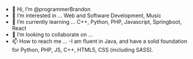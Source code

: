 - 👋 Hi, I’m @programmerBrandon
- 👀 I’m interested in ... Web and Software Development, Music
- 🌱 I’m currently learning ... C++, Python, PHP, Javascript, Springboot, React
- 💞️ I’m looking to collaborate on ...
- 📫 How to reach me ...
-I am fluent in Java, and have a solid foundation for Python, PHP, JS, C++, HTML5, CSS (including SASS).
<!---
programmerBrandon/programmerBrandon is a ✨ special ✨ repository because its `README.md` (this file) appears on your GitHub profile.
You can click the Preview link to take a look at your changes.
--->

